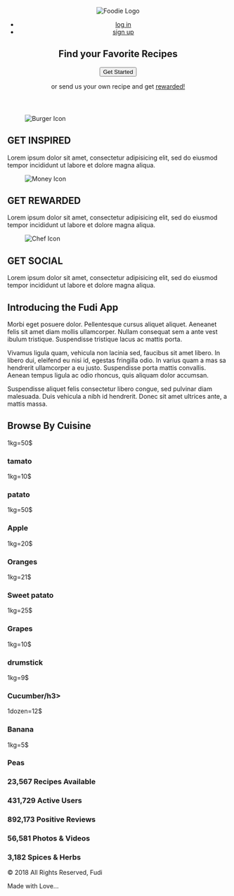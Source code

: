 <!DOCTYPE html>
<html lang="en">
<head>
  <meta charset="utf-8">
  <meta name="viewport" content="width=device-width, initial-scale=1.0">
  <meta name="description" content="fresh organic">
  <meta name="author" content="Yahia El Tai">

  <title>Fresh and organic</title>

  <!--Google Fonts-->
  <link href='http://fonts.googleapis.com/css?family=Lato:300,400,700,400italic,700italic' rel='stylesheet' type='text/css'>

  <!--CSS-->
  <link href="css/style.css" rel="stylesheet">

</head>
<body>

  <header id="header">
    <div class="container">
      <div class="top-header">
        <figure class="logo">
          <img src="images/logo.png" srcset="images/logo.png 1x,images/logo@2x.png 2x" alt="Foodie Logo">
        </figure>
        <nav class="main-nav" role="navigation">
          <ul>
            <li><a href="#">log in</a></li>
            <li><a href="#">sign up</a></li>
          </ul>
        </nav>
      </div> <!-- top-header -->
      <section class="branding">
        <h1>Find your Favorite <span>Recipes</span></h1>
        <button class="btn-cta">Get Started</button>
        <p>or send us your own recipe and get <a href="#">rewarded!</a></p>
      </section> <!-- branding -->
    </div><!--  container -->
  </header> <!-- header -->
  <section id="features">
    <div class="container">
      <article class="feature">
        <figure class="fig-image">
          <img src="images/burger@2x.png" alt="Burger Icon">
        </figure>
        <figcaption class="fig-body">
          <h2>GET INSPIRED</h2>
          <p>Lorem ipsum dolor sit amet, consectetur adipisicing elit, sed do eiusmod tempor incididunt ut labore et dolore magna aliqua.</p>
        </figcaption> <!-- fig body -->
      </article> <!-- feature -->
      <article class="feature">
        <figure class="fig-image">
          <img src="images/money@2x.png" alt="Money Icon">
        </figure>
        <figcaption class="fig-body">
          <h2>GET REWARDED</h2>
          <p>Lorem ipsum dolor sit amet, consectetur adipisicing elit, sed do eiusmod tempor incididunt ut labore et dolore magna aliqua.</p>
        </figcaption> <!-- fig body -->
      </article> <!-- feature -->
      <article class="feature">
        <figure class="fig-image">
          <img src="images/chef@2x.png" alt="Chef Icon">
        </figure>
        <figcaption class="fig-body">
          <h2>GET SOCIAL</h2>
          <p>Lorem ipsum dolor sit amet, consectetur adipisicing elit, sed do eiusmod tempor incididunt ut labore et dolore magna aliqua.</p>
        </figcaption> <!-- fig body -->
      </article> <!-- feature -->
    </div> <!-- container -->
  </section> <!-- features -->
  <section id="mobile-app">
    <div class="container">
      <div class="content">
        <h2><span>Introducing</span> the Fudi App</h2>
        <p>Morbi eget posuere dolor. Pellentesque cursus aliquet aliquet. Aeneanet felis sit amet diam mollis ullamcorper. Nullam consequat sem a ante vest ibulum tristique. Suspendisse tristique lacus ac mattis porta.</p>
        <p>Vivamus ligula quam, vehicula non lacinia sed, faucibus sit amet libero. In libero dui, eleifend eu nisi id, egestas fringilla odio. In varius quam a mas sa hendrerit ullamcorper a eu justo. Suspendisse porta mattis convallis. Aenean tempus ligula ac odio rhoncus, quis aliquam dolor accumsan.</p>
        <p>Suspendisse aliquet felis consectetur libero congue, sed pulvinar diam malesuada. Duis vehicula a nibh id hendrerit. Donec sit amet ultrices ante, a mattis massa.</p>
    
  </section> <!-- reviews -->
  <section id="vegetables and fruits ">
      <h2>Brow<span>se By Cui</span>sine</h2>
      <div class="container">
        <div class="tamato">
          <p> 1kg=50$</p>
          <h3>tamato</h3>
        </div>
        <div class="patato">
          <p> 1kg=10$</p>
          <h3>patato</h3>
        </div>
        <div class="Apple">
          <p> 1kg=50$</p>
          <h3>Apple</h3>
        </div>
        <div class="oranges">
          <p> 1kg=20$</p>
          <h3>Oranges</h3>
        </div>
        <div class="sweet patato">
          <p> 1kg=21$</p>
          <h3>Sweet patato</h3>
        </div>
        <div class="grapes">
          <p> 1kg=25$</p>
          <h3>Grapes</h3>
        </div>
        <div class="drumsticks">
          <p> 1kg=10$</p>
          <h3>drumstick </h3>
        </div>
        <div class="cucumber">
          <p> 1kg=9$</p>
          <h3>Cucumber/h3>
        </div>
        <div class="banana">
          <p> 1dozen=12$</p>
          <h3>Banana</h3>
        </div>
        <div class="peas">
          <p> 1kg=5$</p>
          <h3>Peas</h3>
        </div>
      </div> <!-- container -->
  </section> <!-- cuisines -->
  <section id="statistics">
    <div class="stat-data">
      <h3>23,567 <span>Recipes Available</span></h3>
    </div>
    <div class="stat-data">
      <h3>431,729 <span>Active Users</span></h3>
    </div>
    <div class="stat-data">
      <h3>892,173 <span>Positive Reviews</span></h3>
    </div>
    <div class="stat-data">
      <h3>56,581 <span>Photos &#38; Videos</span></h3>
    </div>
    <div class="stat-data">
      <h3>3,182 <span>Spices &#38; Herbs</span></h3>
    </div>
  </section> <!-- statistics -->
  <footer id="footer">
    <div class="container">
      <p>&#169; 2018 All Rights Reserved, Fudi</p>
      <p>Made with Love...</p>
    </div> <!-- container -->
  </footer> <!-- footer -->
</body>
</html>
